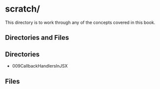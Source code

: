 # scratch/

This directory is to work through any of the concepts covered in this book.

## Directories and Files

## Directories

* 009CallbackHandlersInJSX

## Files